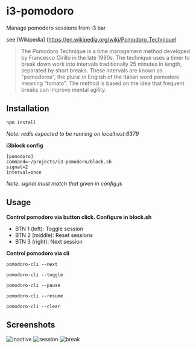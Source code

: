 # i3-pomodoro #

Manage pomodoro sessions from i3 bar

see [Wikipedia] (https://en.wikipedia.org/wiki/Pomodoro_Technique)

> The Pomodoro Technique is a time management method developed
> by Francesco Cirillo in the late 1980s. The technique uses
> a timer to break down work into intervals traditionally 25
> minutes in length, separated by short breaks. These intervals
> are known as "pomodoros", the plural in English of the Italian
> word pomodoro meaning "tomato". The method is based on the
> idea that frequent breaks can improve mental agility.


## Installation ##

`npm install`

*Note: redis expected to be running on localhost:6379*

__i3block config__

    [pomodoro]
    command=~/projects/i3-pomodoro/block.sh
    signal=2
    interval=once

*Note: signal must match that given in config.js*


## Usage ##

__Control pomodoro via button click. Configure in block.sh__

* BTN 1 (left):   Toggle session
* BTN 2 (middle): Reset sessions
* BTN 3 (right):  Next session

__Control pomodoro via cli__

`pomodoro-cli --next`

`pomodoro-cli --toggle`

`pomodoro-cli --pause`

`pomodoro-cli --resume`

`pomodoro-cli --clear`


## Screenshots ##

![inactive](http://i.imgur.com/VZzsXeW.png)
![session](http://i.imgur.com/mJC06qe.png)
![break](http://i.imgur.com/I5wDBZ1.png)
